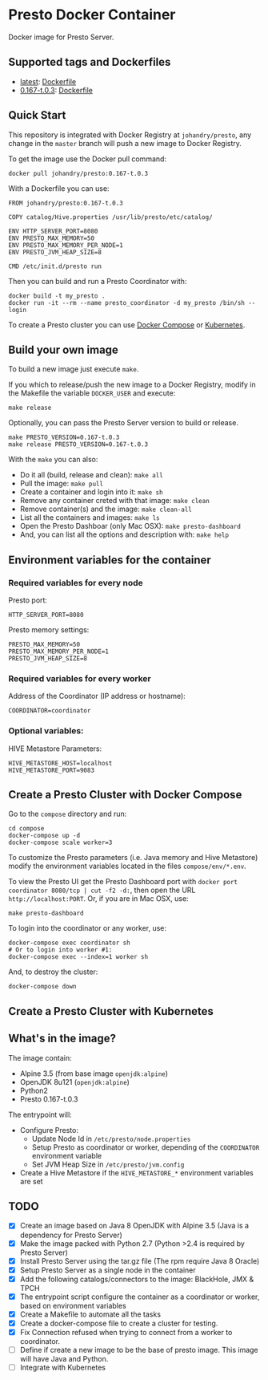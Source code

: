 # Presto Docker Container

Docker image for Presto Server.

## Supported tags and Dockerfiles

* [latest](./0.167-t.0.3): [Dockerfile](./0.167-t.0.3/Dockerfile)
* [0.167-t.0.3](./0.167-t.0.3): [Dockerfile](./0.167-t.0.3/Dockerfile)

## Quick Start

This repository is integrated with Docker Registry at `johandry/presto`, any change in the `master` branch will push a new image to Docker Registry.

To get the image use the Docker pull command:

    docker pull johandry/presto:0.167-t.0.3

With a Dockerfile you can use:

    FROM johandry/presto:0.167-t.0.3

    COPY catalog/Hive.properties /usr/lib/presto/etc/catalog/

    ENV HTTP_SERVER_PORT=8080
    ENV PRESTO_MAX_MEMORY=50
    ENV PRESTO_MAX_MEMORY_PER_NODE=1
    ENV PRESTO_JVM_HEAP_SIZE=8

    CMD /etc/init.d/presto run

Then you can build and run a Presto Coordinator with:

    docker build -t my_presto .
    docker run -it --rm --name presto_coordinator -d my_presto /bin/sh --login

To create a Presto cluster you can use [Docker Compose](#create-a-presto-cluster-with-docker-compose) or [Kubernetes](#create-a-presto-cluster-with-kubernetes).

## Build your own image

To build a new image just execute `make`.

If you which to release/push the new image to a Docker Registry, modify in the Makefile the variable `DOCKER_USER` and execute:

    make release

Optionally, you can pass the Presto Server version to build or release.

    make PRESTO_VERSION=0.167-t.0.3
    make release PRESTO_VERSION=0.167-t.0.3

With the `make` you can also:
* Do it all (build, release and clean): `make all`
* Pull the image: `make pull`
* Create a container and login into it: `make sh`
* Remove any container creted with that image: `make clean`
* Remove container(s) and the image: `make clean-all`
* List all the containers and images: `make ls`
* Open the Presto Dashboar (only Mac OSX): `make presto-dashboard`
* And, you can list all the options and description with: `make help`

## Environment variables for the container

### Required variables for **every node**

Presto port:

    HTTP_SERVER_PORT=8080

Presto memory settings:

    PRESTO_MAX_MEMORY=50
    PRESTO_MAX_MEMORY_PER_NODE=1
    PRESTO_JVM_HEAP_SIZE=8

### Required variables for **every worker**

Address of the Coordinator (IP address or hostname):

    COORDINATOR=coordinator

### Optional variables:

HIVE Metastore Parameters:

    HIVE_METASTORE_HOST=localhost
    HIVE_METASTORE_PORT=9083

## Create a Presto Cluster with Docker Compose

Go to the `compose` directory and run:

    cd compose
    docker-compose up -d
    docker-compose scale worker=3

To customize the Presto parameters (i.e. Java memory and Hive Metastore) modify the environment variables located in the files `compose/env/*.env`.

To view the Presto UI get the Presto Dashboard port with `docker port coordinator 8080/tcp | cut -f2 -d:`, then open the URL `http://localhost:PORT`. Or, if you are in Mac OSX, use:

    make presto-dashboard

To login into the coordinator or any worker, use:

    docker-compose exec coordinator sh
    # Or to login into worker #1:
    docker-compose exec --index=1 worker sh

And, to destroy the cluster:

    docker-compose down

## Create a Presto Cluster with Kubernetes

## What's in the image?

The image contain:
* Alpine 3.5 (from base image `openjdk:alpine`)
* OpenJDK 8u121 (`openjdk:alpine`)
* Python2
* Presto 0.167-t.0.3

The entrypoint will:
* Configure Presto:
  * Update Node Id in `/etc/presto/node.properties`
  * Setup Presto as coordinator or worker, depending of the `COORDINATOR` environment variable
  * Set JVM Heap Size in `/etc/presto/jvm.config`
* Create a Hive Metastore if the `HIVE_METASTORE_*` environment variables are set

## TODO

- [X] Create an image based on Java 8 OpenJDK with Alpine 3.5 (Java is a dependency for Presto Server)
- [X] Make the image packed with Python 2.7 (Python >2.4 is required by Presto Server)
- [X] Install Presto Server using the tar.gz file (The rpm require Java 8 Oracle)
- [X] Setup Presto Server as a single node in the container
- [X] Add the following catalogs/connectors to the image: BlackHole, JMX & TPCH
- [X] The entrypoint script configure the container as a coordinator or worker, based on environment variables
- [X] Create a Makefile to automate all the tasks
- [X] Create a docker-compose file to create a cluster for testing.
- [X] Fix Connection refused when trying to connect from a worker to coordinator.
- [ ] Define if create a new image to be the base of presto image. This image will have Java and Python.
- [ ] Integrate with Kubernetes
